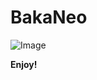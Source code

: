 # BakaNeo

![Image](https://github.com/user-attachments/assets/59e55e84-5614-405a-91e6-c1c4428d1205)

**Enjoy!**
